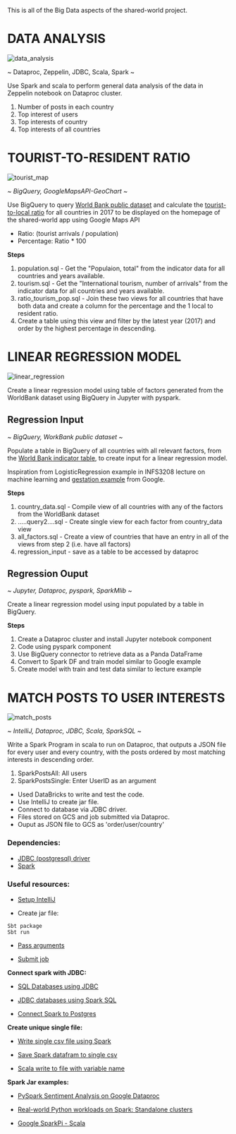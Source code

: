 This is all of the Big Data aspects of the shared-world project.

# DATA ANALYSIS 

![data_analysis](https://user-images.githubusercontent.com/19520346/69103639-a875c100-0ab1-11ea-8ec9-6a834d80fee8.png)

~ Dataproc, Zeppelin, JDBC, Scala, Spark ~

Use Spark and scala to perform general data analysis of the data in Zeppelin notebook on Dataproc cluster.

1. Number of posts in each country
2. Top interest of users
3. Top interests of country
4. Top interests of all countries



# TOURIST-TO-RESIDENT RATIO 

![tourist_map](https://user-images.githubusercontent.com/19520346/69103727-e2df5e00-0ab1-11ea-9223-63bd3d42d1a0.png)

_~ BigQuery, GoogleMapsAPI-GeoChart ~_

Use BigQuery to query [World Bank public dataset](https://data.worldbank.org/indicator/SP.POP.TOTL) and calculate the [tourist-to-local ratio](https://www.un.org/esa/sustdev/natlinfo/indicators/methodology_sheets/demographics/ratio_localresidents_tourists.pdf) for all countries in 2017 to be displayed on the homepage of the shared-world app using Google Maps API

- Ratio: (tourist arrivals / population)
- Percentage: Ratio * 100

**Steps**    
1. population.sql - Get the "Populaion, total" from the indicator data for all countries and years available.
2. tourism.sql - Get the "International tourism, number of arrivals" from the indicator data for all countries and years available.
3. ratio_tourism_pop.sql - Join these two views for all countries that have both data and create a column for the percentage and the 1 local to resident ratio. 
4. Create a table using this view and filter by the latest year (2017) and order by the highest percentage in descending.

  
# LINEAR REGRESSION MODEL

![linear_regression](https://user-images.githubusercontent.com/19520346/69103645-aca1de80-0ab1-11ea-9e13-6cbb79e203f6.png)

Create a linear regression model using table of factors generated from the WorldBank dataset using BigQuery in Jupyter with pyspark.

## Regression Input

_~ BigQuery, WorkBank public dataset ~_

Populate a table in BigQuery of all countries with all relevant factors, from the [World Bank indicator table](https://data.worldbank.org/indicator/SP.POP.TOTL), to create input for a linear regression model.

Inspiration from LogisticRegression example in INFS3208 lecture on machine learning and [gestation example](https://cloud.google.com/dataproc/docs/tutorials/bigquery-sparkml) from Google.
 
**Steps**
1. country_data.sql - Compile view of all countries with any of the factors from the WorldBank dataset
2. .....query2....sql - Create single view for each factor from country_data view
3. all_factors.sql - Create a view of countries that have an entry in all of the views from step 2 (i.e. have all factors)
4. regression_input - save as a table to be accessed by dataproc

## Regression Ouput

_~ Jupyter, Dataproc, pyspark, SparkMlib ~_

Create a linear regression model using input populated by a table in BigQuery.

**Steps**
1. Create a Dataproc cluster and install Jupyter notebook component
2. Code using pyspark component
3. Use BigQuery connector to retrieve data as a Panda DataFrame
4. Convert to Spark DF and train model similar to Google example
5. Create model with train and test data similar to lecture example


# MATCH POSTS TO USER INTERESTS

![match_posts](https://user-images.githubusercontent.com/19520346/69103654-b297bf80-0ab1-11ea-8061-a6bf9b437f27.png)

_~ IntelliJ, Dataproc, JDBC, Scala, SparkSQL ~_

Write a Spark Program in scala to run on Dataproc, that outputs a JSON file for every user and every country,
with the posts ordered by most matching interests in descending order.
1. SparkPostsAll: All users
2. SparkPostsSingle: Enter UserID as an argument

- Used DataBricks to write and test the code.
- Use IntelliJ to create jar file.
- Connect to database via JDBC driver.
- Files stored on GCS and job submitted via Dataproc.
- Ouput as JSON file to GCS as 'order/user/country'

### Dependencies:

- [JDBC (postgresql) driver](https://jdbc.postgresql.org/download.html)
- [Spark](https://repo1.maven.org/maven2/org/apache/spark/)

### Useful resources:

- [Setup IntelliJ](http://learnscalaspark.com/getting-started-intellij-scala-apache-spark)

- Create jar file:
```
Sbt package
Sbt run
```
- [Pass arguments](https://stackoverflow.com/questions/36024565/how-do-i-pass-program-argument-to-main-function-in-running-spark-submit-with-a-j)

- [Submit job](https://cloud.google.com/dataproc/docs/guides/submit-job)

**Connect spark with JDBC:**

- [SQL Databases using JDBC](https://docs.databricks.com/data/data-sources/sql-databases.html)

- [JDBC databases using Spark SQL](https://docs.databricks.com/_static/notebooks/data-import/jdbc.html)

- [Connect Spark to Postgres](https://zheguang.github.io/blog/systems/2019/02/16/connect-spark-to-postgres.html)

**Create unique single file:**

- [Write single csv file using Spark](https://stackoverflow.com/questions/31674530/write-single-csv-file-using-spark-csv)

- [Save Spark datafram to single csv](https://gist.github.com/dmpetrov/a4a5dc2cc8719619410e37dedde5130e)

- [Scala write to file with variable name](https://stackoverflow.com/questions/49681781/spark-scala-write-to-file-with-variable-name)

**Spark Jar examples:**

- [PySpark Sentiment Analysis on Google Dataproc](https://towardsdatascience.com/step-by-step-tutorial-pyspark-sentiment-analysis-on-google-dataproc-fef9bef46468)

- [Real-world Python workloads on Spark: Standalone clusters](https://becominghuman.ai/real-world-python-workloads-on-spark-standalone-clusters-2246346c7040)

- [Google SparkPi - Scala](https://github.com/apache/spark/blob/master/examples/src/main/scala/org/apache/spark/examples/SparkPi.scala)
